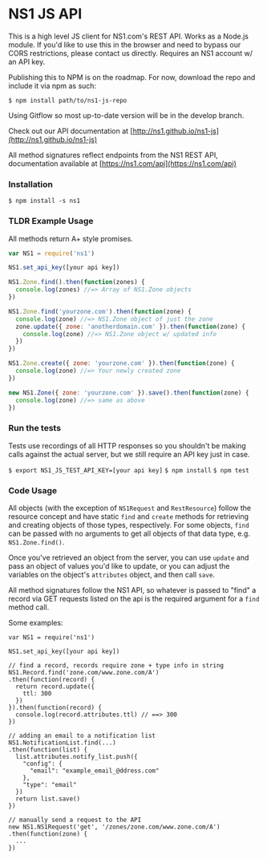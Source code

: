 # NS1 JS API

This is a high level JS client for NS1.com's REST API. Works as a Node.js module. If you'd like to use this in the browser and need to bypass our CORS restrictions, please contact us directly. Requires an NS1 account w/ an API key.

Publishing this to NPM is on the roadmap. For now, download the repo and include it via npm as such:

`$ npm install path/to/ns1-js-repo`

Using Gitflow so most up-to-date version will be in the develop branch.

Check out our API documentation at [http://ns1.github.io/ns1-js](http://ns1.github.io/ns1-js)

All method signatures reflect endpoints from the NS1 REST API, documentation available at [https://ns1.com/api](https://ns1.com/api)

### Installation

`$ npm install -s ns1`

### TLDR Example Usage

All methods return A+ style promises.

```javascript
var NS1 = require('ns1')

NS1.set_api_key([your api key])

NS1.Zone.find().then(function(zones) {
  console.log(zones) //=> Array of NS1.Zone objects
})

NS1.Zone.find('yourzone.com').then(function(zone) {
  console.log(zone) //=> NS1.Zone object of just the zone
  zone.update({ zone: 'anotherdomain.com' }).then(function(zone) {
    console.log(zone) //=> NS1.Zone object w/ updated info
  })
})

NS1.Zone.create({ zone: 'yourzone.com' }).then(function(zone) {
  console.log(zone) //=> Your newly created zone
})

new NS1.Zone({ zone: 'yourzone.com' }).save().then(function(zone) {
  console.log(zone) //=> same as above
})
```

### Run the tests

Tests use recordings of all HTTP responses so you shouldn't be making calls against the actual server, but we still require an API key just in case.

`$ export NS1_JS_TEST_API_KEY=[your api key]`
`$ npm install`
`$ npm test`

### Code Usage

All objects (with the exception of `NS1Request` and `RestResource`) follow the resource concept and have static `find` and `create` methods for retrieving and creating objects of those types, respectively. For some objects, `find` can be passed with no arguments to get all objects of that data type, e.g. `NS1.Zone.find()`.

Once you've retrieved an object from the server, you can use `update` and pass an object of values you'd like to update, or you can adjust the variables on the object's `attributes` object, and then call `save`.

All method signatures follow the NS1 API, so whatever is passed to "find" a record via GET requests listed on the api is the required argument for a `find` method call.

Some examples:

```
var NS1 = require('ns1')

NS1.set_api_key([your api key])

// find a record, records require zone + type info in string
NS1.Record.find('zone.com/www.zone.com/A')
.then(function(record) {
  return record.update({
    ttl: 300
  })
}).then(function(record) {
  console.log(record.attributes.ttl) // ==> 300
})

// adding an email to a notification list
NS1.NotificationList.find(...)
.then(function(list) {
  list.attributes.notify_list.push({
    "config": {
      "email": "example_email_@ddress.com"
    },
    "type": "email"
  })
  return list.save()
})

// manually send a request to the API
new NS1.NS1Request('get', '/zones/zone.com/www.zone.com/A')
.then(function(zone) {
  ...
})
```

